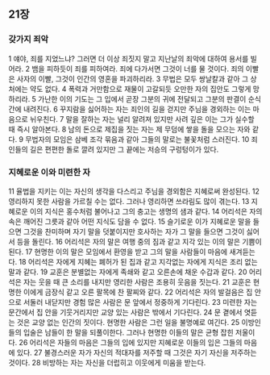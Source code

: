 ## 21장
### 갖가지 죄악
1 얘야, 죄를 지었느냐? 그러면 더 이상 죄짓지 말고 지난날의 죄악에 대하여 용서를 빌어라.
2 뱀을 피하듯이 죄를 피하여라. 죄에 다가서면 그것이 너를 물 것이다. 죄의 이빨은 사자의 이빨, 그것이 인간의 영혼을 파괴하리라.
3 무법은 모두 쌍날칼과 같아 그 상처에는 약도 없다.
4 폭력과 거만함으로 재물이 고갈되듯 오만한 자의 집안도 그렇게 망하리라.
5 가난한 이의 기도는 그 입에서 곧장 그분의 귀에 전달되고 그분의 판결이 순식간에 내려진다.
6 꾸지람을 싫어하는 자는 죄인의 길을 걷지만 주님을 경외하는 이는 마음으로 뉘우친다.
7 말을 잘하는 자는 널리 알려져 있지만 사려 깊은 이는 그가 실수할 때 즉시 알아본다.
8 남의 돈으로 제집을 짓는 자는 제 무덤에 쌓을 돌을 모으는 자와 같다.
9 무법자의 모임은 삼베 조각 묶음과 같아 그들의 말로는 불꽃처럼 스러진다.
10 죄인들의 길은 편편한 돌로 깔려 있지만 그 끝에는 저승의 구렁텅이가 있다.
### 지혜로운 이와 미련한 자
11 율법을 지키는 이는 자신의 생각을 다스리고 주님을 경외함은 지혜로써 완성된다.
12 영리하지 못한 사람을 가르칠 수는 없다. 그러나 영리하면 쓰라림도 많이 겪는다.
13 지혜로운 이의 지식은 홍수처럼 불어나고 그의 충고는 생명의 샘과 같다.
14 어리석은 자의 속은 깨어진 그릇과 같아 어떤 지식도 담을 수 없다.
15 슬기로운 이가 지혜로운 말을 들으면 그것을 찬미하며 자기 말을 덧붙이지만 호사하는 자가 그 말을 들으면 그것이 싫어서 등을 돌린다.
16 어리석은 자의 말은 여행 중의 짐과 같고 지각 있는 이의 말은 기쁨이 된다.
17 현명한 이의 말은 모임에서 환영을 받고 그의 말을 사람들이 마음에 새겨듣는다.
18 어리석은 자에게 지혜는 폐허가 된 집과 같고 지각없는 자에게 지식은 조리 없는 말과 같다.
19 교훈은 분별없는 자에게 족쇄와 같고 오른손에 채운 수갑과 같다.
20 어리석은 자는 웃을 때 큰 소리를 내지만 영리한 사람은 조용히 웃음을 짓는다.
21 교훈은 현명한 이에게 금장식 같고 오른 팔목에 찬 팔찌와 같다.
22 어리석은 자의 발걸음은 집 안으로 서둘러 내닫지만 경험 많은 사람은 문 앞에서 정중하게 기다린다.
23 미련한 자는 문간에서 집 안을 기웃거리지만 교양 있는 사람은 밖에서 기다린다.
24 문 곁에서 엿듣는 것은 교양 없는 인간의 짓이다. 현명한 사람은 그런 일을 불명예로 여긴다.
25 이방인들의 입술은 남들이 한 말을 되풀이한다. 그러나 현명한 이들의 말은 균형 잡힌 저울이다.
26 어리석은 자들의 마음은 그들의 입에 있지만 지혜로운 이들의 입은 그들의 마음에 있다.
27 불경스러운 자가 자신의 적대자를 저주할 때 그것은 자기 자신을 저주하는 것이다.
28 비방하는 자는 자신을 더럽히고 이웃에게 미움을 받는다.
